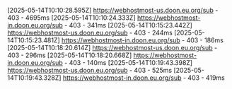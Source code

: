 
[2025-05-14T10:10:28.595Z] https://webhostmost-us.doon.eu.org/sub - 403 - 4695ms
[2025-05-14T10:10:24.333Z] https://webhostmost-in.doon.eu.org/sub - 403 - 341ms
[2025-05-14T10:15:23.442Z] https://webhostmost-us.doon.eu.org/sub - 403 - 244ms
[2025-05-14T10:15:23.481Z] https://webhostmost-in.doon.eu.org/sub - 403 - 186ms
[2025-05-14T10:18:20.614Z] https://webhostmost-us.doon.eu.org/sub - 403 - 296ms
[2025-05-14T10:18:20.668Z] https://webhostmost-in.doon.eu.org/sub - 403 - 140ms
[2025-05-14T10:19:43.398Z] https://webhostmost-us.doon.eu.org/sub - 403 - 525ms
[2025-05-14T10:19:43.328Z] https://webhostmost-in.doon.eu.org/sub - 403 - 419ms
